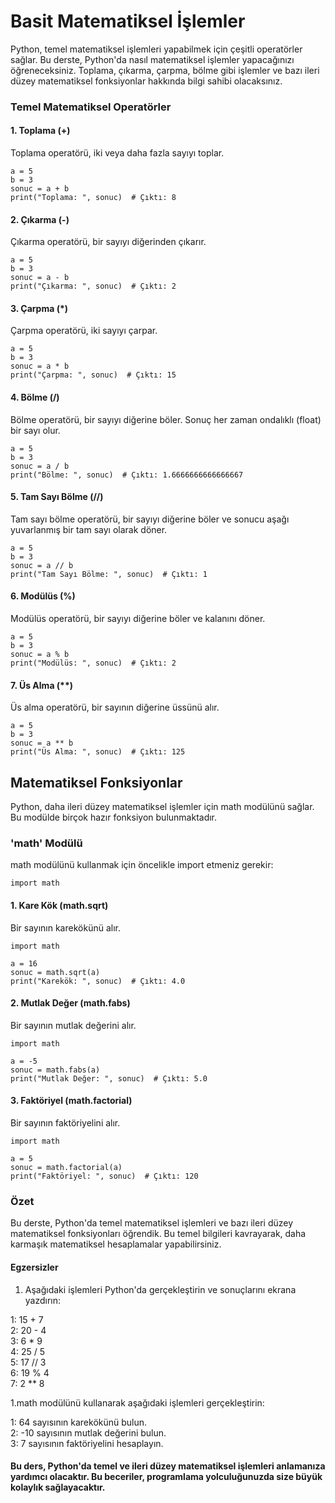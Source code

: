 
# Basit Matematiksel İşlemler
Python, temel matematiksel işlemleri yapabilmek için çeşitli operatörler sağlar. Bu derste, Python'da nasıl matematiksel işlemler yapacağınızı öğreneceksiniz. Toplama, çıkarma, çarpma, bölme gibi işlemler ve bazı ileri düzey matematiksel fonksiyonlar hakkında bilgi sahibi olacaksınız.

### Temel Matematiksel Operatörler
#### 1. Toplama (+)
Toplama operatörü, iki veya daha fazla sayıyı toplar.

````
a = 5
b = 3
sonuc = a + b
print("Toplama: ", sonuc)  # Çıktı: 8
````

#### 2. Çıkarma (-)
Çıkarma operatörü, bir sayıyı diğerinden çıkarır.
````
a = 5
b = 3
sonuc = a - b
print("Çıkarma: ", sonuc)  # Çıktı: 2
````
#### 3. Çarpma (*)
Çarpma operatörü, iki sayıyı çarpar.
````
a = 5
b = 3
sonuc = a * b
print("Çarpma: ", sonuc)  # Çıktı: 15
````

#### 4. Bölme (/)
Bölme operatörü, bir sayıyı diğerine böler. Sonuç her zaman ondalıklı (float) bir sayı olur.

````
a = 5
b = 3
sonuc = a / b
print("Bölme: ", sonuc)  # Çıktı: 1.6666666666666667
````

#### 5. Tam Sayı Bölme (//)
Tam sayı bölme operatörü, bir sayıyı diğerine böler ve sonucu aşağı yuvarlanmış bir tam sayı olarak döner.

````
a = 5
b = 3
sonuc = a // b
print("Tam Sayı Bölme: ", sonuc)  # Çıktı: 1
````

#### 6. Modülüs (%)
Modülüs operatörü, bir sayıyı diğerine böler ve kalanını döner.

````
a = 5
b = 3
sonuc = a % b
print("Modülüs: ", sonuc)  # Çıktı: 2
````

#### 7. Üs Alma (**)
Üs alma operatörü, bir sayının diğerine üssünü alır.

````
a = 5
b = 3
sonuc = a ** b
print("Üs Alma: ", sonuc)  # Çıktı: 125
````


## Matematiksel Fonksiyonlar
Python, daha ileri düzey matematiksel işlemler için math modülünü sağlar. Bu modülde birçok hazır fonksiyon bulunmaktadır.

### 'math' Modülü
math modülünü kullanmak için öncelikle import etmeniz gerekir:

````
import math
````

#### 1. Kare Kök (math.sqrt)
Bir sayının karekökünü alır.

````
import math

a = 16
sonuc = math.sqrt(a)
print("Karekök: ", sonuc)  # Çıktı: 4.0
````

#### 2. Mutlak Değer (math.fabs)
Bir sayının mutlak değerini alır.

````
import math

a = -5
sonuc = math.fabs(a)
print("Mutlak Değer: ", sonuc)  # Çıktı: 5.0
````

#### 3. Faktöriyel (math.factorial)
Bir sayının faktöriyelini alır.

````
import math

a = 5
sonuc = math.factorial(a)
print("Faktöriyel: ", sonuc)  # Çıktı: 120
````

### Özet
Bu derste, Python'da temel matematiksel işlemleri ve bazı ileri düzey matematiksel fonksiyonları öğrendik. Bu temel bilgileri kavrayarak, daha karmaşık matematiksel hesaplamalar yapabilirsiniz.



#### Egzersizler

1. Aşağıdaki işlemleri Python'da gerçekleştirin ve sonuçlarını ekrana yazdırın:

1: 15 + 7    
2: 20 - 4    
3: 6 * 9    
4: 25 / 5    
5: 17 // 3    
6: 19 % 4    
7: 2 ** 8  

 1.math modülünü kullanarak aşağıdaki işlemleri gerçekleştirin:

1: 64 sayısının karekökünü bulun.    
2: -10 sayısının mutlak değerini bulun.    
3: 7 sayısının faktöriyelini hesaplayın.   


#### Bu ders, Python'da temel ve ileri düzey matematiksel işlemleri anlamanıza yardımcı olacaktır. Bu beceriler, programlama yolculuğunuzda size büyük kolaylık sağlayacaktır.
